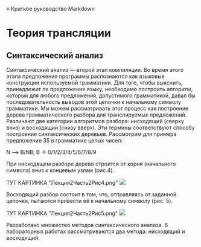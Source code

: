 ≡ Краткое руководство Markdown

# Теория трансляции
## Синтаксический анализ


Синтаксический анализ — второй этап компиляции. Во время этого этапа предложения программы распознаются как языковые конструкции используемой грамматики. Для того, чтобы выяснить, принадлежит ли предложение языку, необходимо построить алгоритм, который для любого предложения, допустимого грамматикой, давал бы последовательность выводов этой цепочки к начальному символу грамматики. Мы можем рассматривать этот процесс как построение дерева грамматического разбора для транслируемых предложений. Различают две категории алгоритмов разбора: нисходящий (сверху вниз) и восходящий (снизу вверх). Эти термины соответствуют способу построения синтаксических деревьев. Рассмотрим для примера предложение 35 в грамматике целых чисел:

N —> В/NВ;   В -> 0/1/2/3/4/5/6/7/8/9

При нисходящем разборе дерево строится от корня (начального символа) вниз к концевым узлам (рис.4).

ТУТ КАРТИНКА "Лекция2Часть2Рис4.png"
![](//https://drive.google.com/file/d/1XQj1Spe74GlNDOQjwuZYRFduayFQidzd/view?usp=sharing)

Восходящий разбор состоит в том, что, отправляясь от заданной цепочки, пытаются привести её к начальному символу (рис. 5).

ТУТ КАРТИНКА "Лекция2Часть2Рис5.png"
![](//https://drive.google.com/file/d/1XQj1Spe74GlNDOQjwuZYRFduayFQidzd/view?usp=sharing)

Разработано множество методов синтаксического анализа. В лабораторных работах рассматриваются два метода: нисходящий и восходящий.




